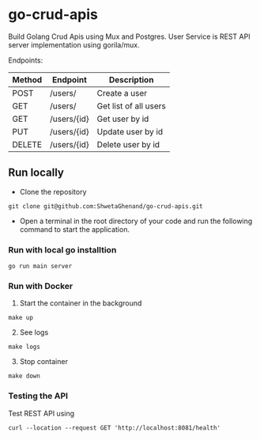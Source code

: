 # go-crud-apis
Build Golang Crud Apis using Mux and Postgres.
User Service is REST API server implementation using gorila/mux.

Endpoints: 

| Method        | Endpoint      |  Description             |
| ------------- | ------------- | ------------------------ |
| POST          | /users/       | Create a user            |
| GET           | /users/       | Get list of all users    |
| GET           | /users/{id}   | Get user by id           |
| PUT           | /users/{id}   | Update user by id        |
| DELETE        | /users/{id}   | Delete user by id        |

## Run locally

- Clone the repository
```
git clone git@github.com:ShwetaGhenand/go-crud-apis.git
```
-  Open a terminal in the root directory of your code and run the following command to start the application.

### Run with local go installtion
```
go run main server
```

### Run with Docker
1. Start the container in the background
```
make up
```
2. See logs
```
make logs
```
3. Stop container 
```
make down
```

### Testing the API

Test REST API using 
```
curl --location --request GET 'http://localhost:8081/health'
```

